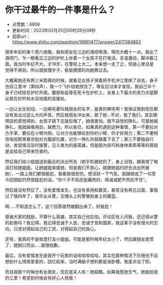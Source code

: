 # 你干过最牛的一件事是什么？
- 点赞数：6806
- 更新时间：2023年02月25日00时28分08秒
- 回答url：https://www.zhihu.com/question/19861477/answer/2417364863
<body>
 <p data-pid="Rrsu_n74">很多年前的某个周六夜晚，我和朋友在江边的酒吧喝酒，喝完大概十一点。我出了酒吧门，乍一眼看见江边的护栏上坐着一个女孩子在打电话，言语激动，脚冲着江面。我当时年纪不大，才19岁，在警校上大二。本来想一走了之，但是心里总是觉得不得劲，所以就放慢步子，偷偷摸摸的向她靠过去。</p>
 <p data-pid="kE-LYJY5">大概离她还有两三米距离的时候，就看见女孩子哭着把手机冲江里摔了进去，身子也往江里冲（第四声），我一个飞扑给她捞住了，等反应过来才发现，我自己半个身子已经挂在护栏外面。腹部和盆骨死死卡在护栏上，全身上下最大的发力点是脚尖抵在栏杆和水泥地面的连接处。</p>
 <p data-pid="azceTzCO">一边让女生别动，一边嘶吼着叫我朋友的名字，是真的嘶吼啊！我保证我到现在都没有发出过这么大的声音。然后我朋友冲出来，救了她...不对，救了我们。其实跟明显的感觉得到，女孩子跳下去就后悔了，她很害怕，就不自觉的挣扎，可是她越挣扎，我就越难用劲，越费力。所以各位，如果真的遇到这种事情，第一不要拉对方手掌，要拉在小臂内侧，让对方也能够拉到你的小臂，你才好用力；第二不要相信电视剧里悬空抱对方腹部位置，对方一挣扎你就跟着下去了；第三不要独自行动，发现情况及时报警，见义勇为的是英雄，但是因为技巧和身体素质等等的原因是会给自己带来伤害的。</p>
 <p data-pid="-y_4K-kp">然后我们给小姐姐送到最近的派出所去（她手机被她扔了，身上没钱，跟我借了电话打给她姐姐，让她姐姐来接她，但是我们不放心，就跟她姐约好去派出所接她），一路上我们都很尴尬，我看她很悲伤，想活跃一下气氛，就跟她说了一句至今回想起仍然很尴尬的话。“你个子不高还挺藏肉的，得减减肥不然拉不住”。</p>
 <p data-pid="6vDEajuX">然后就没有然后了，没有爱情发生，也没有表扬和嘉奖，甚至没有再见过面，事情过了很四年了，我毕业从警，无愧头上的警徽和身上的藏蓝。</p>
 <p data-pid="eii7mOFB">啊…..不知道怎么了，这个回答居然被翻出来了。好尴尬！</p>
 <p data-pid="fY7UMGK_">感谢大家的鼓励，不算什么英雄，其实自己也后怕。评论区有人问我，还记得从警的初衷吗？我记得，我记得忠诚于人民，忠诚于党和国家，我这辈子没有很大的志向，只求对得起自己的工资，对得起自己的良心。</p>
 <p data-pid="Uu5t92Ih">还有，我真的不是故意打击小姐姐，可能是那时候年纪太小了，然后跟朋友皮惯了，就脱口而出…..就很抱歉。</p>
 <p data-pid="SPy4Ispr">最后，没有爱情发生是我开个玩笑的话哈哈哈哈哈，其实在那种情况下压根也不会想到什么情情爱爱的，回忆起来，当时满脑子想的都是诶卧槽，我差点没了耶。</p>
 <p data-pid="4EzvZOU6">而且我那个时候也有女朋友，现在是夫人啦！她超酷，如果我惹她生气，她能给我扔江里！希望到时候会有好心人捞我！</p>
</body>
